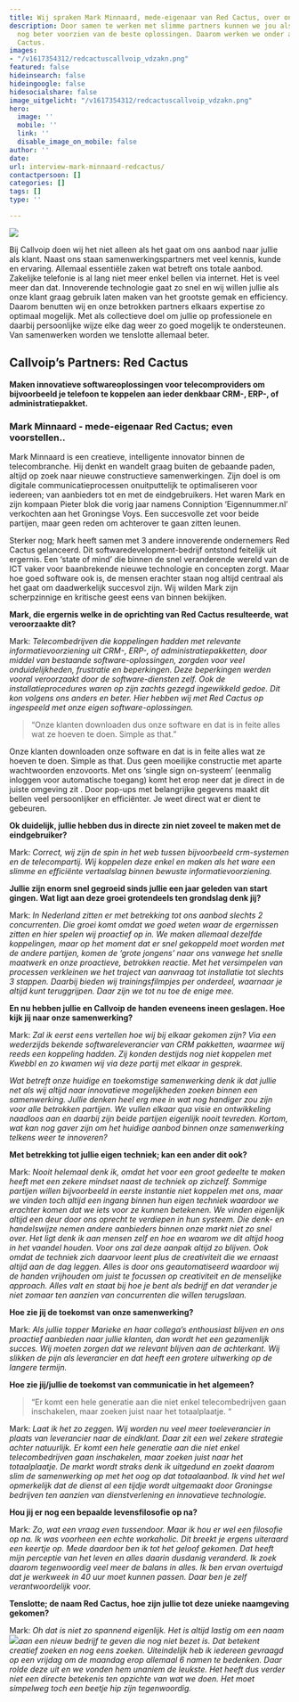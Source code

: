```yaml
---
title: Wij spraken Mark Minnaard, mede-eigenaar van Red Cactus, over onze samenwerking
description: Door samen te werken met slimme partners kunnen we jou als klant met
  nog beter voorzien van de beste oplossingen. Daarom werken we onder andere met Red
  Cactus.
images:
- "/v1617354312/redcactuscallvoip_vdzakn.png"
featured: false
hideinsearch: false
hideingoogle: false
hidesocialshare: false
image_uitgelicht: "/v1617354312/redcactuscallvoip_vdzakn.png"
hero:
  image: ''
  mobile: ''
  link: ''
  disable_image_on_mobile: false
author: ''
date: 
url: interview-mark-minnaard-redcactus/
contactpersoon: []
categories: []
tags: []
type: ''

---
```

![](https://res.cloudinary.com/callvoip/image/upload/v1617354312/redcactuscallvoip_vdzakn.png)

Bij Callvoip doen wij het niet alleen als het gaat om ons aanbod naar jullie als klant. Naast ons staan samenwerkingspartners met veel kennis, kunde en ervaring. Allemaal essentiële zaken wat betreft ons totale aanbod. Zakelijke telefonie is al lang niet meer enkel bellen via internet. Het is veel meer dan dat. Innoverende technologie gaat zo snel en wij willen jullie als onze klant graag gebruik laten maken van het grootste gemak en efficiency. Daarom benutten wij en onze betrokken partners elkaars expertise zo optimaal mogelijk. Met als collectieve doel om jullie op professionele en daarbij persoonlijke wijze elke dag weer zo goed mogelijk te ondersteunen. Van samenwerken worden we tenslotte allemaal beter.

## Callvoip’s Partners: Red Cactus

**Maken innovatieve softwareoplossingen voor telecomproviders om bijvoorbeeld je telefoon te koppelen aan ieder denkbaar CRM-, ERP-, of administratiepakket.**

### Mark Minnaard - mede-eigenaar Red Cactus; even voorstellen..

Mark Minnaard is een creatieve, intelligente innovator binnen de telecombranche. Hij denkt en wandelt graag buiten de gebaande paden, altijd op zoek naar nieuwe constructieve samenwerkingen. Zijn doel is om digitale communicatieprocessen onuitputtelijk te optimaliseren voor iedereen; van aanbieders tot en met de eindgebruikers. Het waren Mark en zijn kompaan Pieter blok die vorig jaar namens Conniption ‘Eigennummer.nl’ verkochten aan het Groningse Voys. Een succesvolle zet voor beide partijen, maar geen reden om achterover te gaan zitten leunen.

Sterker nog; Mark heeft samen met 3 andere innoverende ondernemers Red Cactus gelanceerd. Dit softwaredevelopment-bedrijf ontstond feitelijk uit ergernis. Een ‘state of mind’ die binnen de snel veranderende wereld van de ICT vaker voor baanbrekende nieuwe technologie en concepten zorgt. Maar hoe goed software ook is, de mensen erachter staan nog altijd centraal als het gaat om daadwerkelijk succesvol zijn. Wij wilden Mark zijn scherpzinnige en kritische geest eens van binnen bekijken.

**Mark, die ergernis welke in de oprichting van Red Cactus resulteerde, wat veroorzaakte dit?**

Mark: _Telecombedrijven die koppelingen hadden met relevante informatievoorziening uit CRM-, ERP-, of administratiepakketten, door middel van bestaande software-oplossingen, zorgden voor veel onduidelijkheden, frustratie en beperkingen. Deze beperkingen werden vooral veroorzaakt door de software-diensten zelf. Ook de installatieprocedures waren op zijn zachts gezegd ingewikkeld gedoe. Dit kon volgens ons anders en beter. Hier hebben wij met Red Cactus op ingespeeld met onze eigen software-oplossingen._

> “Onze klanten downloaden dus onze software en dat is in feite alles wat ze hoeven te doen. Simple as that.”

Onze klanten downloaden onze software en dat is in feite alles wat ze hoeven te doen. Simple as that. Dus geen moeilijke constructie met aparte wachtwoorden enzovoorts. Met ons ‘single sign on-systeem’ (eenmalig inloggen voor automatische toegang) komt het erop neer dat je direct in de juiste omgeving zit . Door pop-ups met belangrijke gegevens maakt dit bellen veel persoonlijker en efficiënter. Je weet direct wat er dient te gebeuren.

**Ok duidelijk, jullie hebben dus in directe zin niet zoveel te maken met de eindgebruiker?**

Mark: _Correct, wij zijn de spin in het web tussen bijvoorbeeld crm-systemen en de telecompartij. Wij koppelen deze enkel en maken als het ware een slimme en efficiënte vertaalslag binnen bewuste informatievoorziening._

**Jullie zijn enorm snel gegroeid sinds jullie een jaar geleden van start gingen. Wat ligt aan deze groei grotendeels ten grondslag denk jij?**

Mark: _In Nederland zitten er met betrekking tot ons aanbod slechts 2 concurrenten. Die groei komt omdat we goed weten waar de ergernissen zitten en hier spelen wij proactief op in. We maken allemaal dezelfde koppelingen, maar op het moment dat er snel gekoppeld moet worden met de andere partijen, komen de ‘grote jongens’ naar ons vanwege het snelle maatwerk en onze proactieve, betrokken reactie. Met het versimpelen van processen verkleinen we het traject van aanvraag tot installatie tot slechts 3 stappen. Daarbij bieden wij trainingsfilmpjes per onderdeel, waarnaar je altijd kunt teruggrijpen. Daar zijn we tot nu toe de enige mee._

**En nu hebben jullie en Callvoip de handen eveneens ineen geslagen. Hoe kijk jij naar onze samenwerking?**

Mark: _Zal ik eerst eens vertellen hoe wij bij elkaar gekomen zijn? Via een wederzijds bekende softwareleverancier van CRM pakketten, waarmee wij reeds een koppeling hadden. Zij konden destijds nog niet koppelen met Kwebbl en zo kwamen wij via deze partij met elkaar in gesprek._

_Wat betreft onze huidige en toekomstige samenwerking denk ik dat jullie net als wij altijd naar innovatieve mogelijkheden zoeken binnen een samenwerking. Jullie denken heel erg mee in wat nog handiger zou zijn voor alle betrokken partijen. We vullen elkaar qua visie en ontwikkeling naadloos aan en daarbij zijn beide partijen eigenlijk nooit tevreden. Kortom, wat kan nog gaver zijn om het huidige aanbod binnen onze samenwerking telkens weer te innoveren?_

**Met betrekking tot jullie eigen techniek; kan een ander dit ook?**

Mark: _Nooit helemaal denk ik, omdat het voor een groot gedeelte te maken heeft met een zekere mindset naast de techniek op zichzelf. Sommige partijen willen bijvoorbeeld in eerste instantie niet koppelen met ons, maar we vinden toch altijd een ingang binnen hun eigen techniek waardoor we erachter komen dat we iets voor ze kunnen betekenen. We vinden eigenlijk altijd een deur door ons oprecht te verdiepen in hun systeem. Die denk- en handelswijze nemen andere aanbieders binnen onze markt niet zo snel over. Het ligt denk ik aan mensen zelf en hoe en waarom we dit altijd hoog in het vaandel houden. Voor ons zal deze aanpak altijd zo blijven. Ook omdat de techniek zich daarvoor leent plus de creativiteit die we ernaast altijd aan de dag leggen. Alles is door ons geautomatiseerd waardoor wij de handen vrijhouden om juist te focussen op creativiteit en de menselijke approach. Alles valt en staat bij hoe je bent als bedrijf en dat verander je niet zomaar ten aanzien van concurrenten die willen terugslaan._

**Hoe zie jij de toekomst van onze samenwerking?**

Mark: _Als jullie topper Marieke en haar collega’s enthousiast blijven en ons proactief aanbieden naar jullie klanten, dan wordt het een gezamenlijk succes. Wij moeten zorgen dat we relevant blijven aan de achterkant. Wij slikken de pijn als leverancier en dat heeft een grotere uitwerking op de langere termijn._

**Hoe zie jij/jullie de toekomst van communicatie in het algemeen?**

> “Er komt een hele generatie aan die niet enkel telecombedrijven gaan inschakelen, maar zoeken juist naar het totaalplaatje. “

Mark: _Laat ik het zo zeggen. Wij worden nu veel meer toeleverancier in plaats van leverancier naar de eindklant. Daar zit een wel zekere strategie achter natuurlijk. Er komt een hele generatie aan die niet enkel telecombedrijven gaan inschakelen, maar zoeken juist naar het totaalplaatje. De markt wordt straks denk ik uitgedund en zoekt daarom slim de samenwerking op met het oog op dat totaalaanbod. Ik vind het wel opmerkelijk dat de dienst al een tijdje wordt uitgemaakt door Groningse bedrijven ten aanzien van dienstverlening en innovatieve technologie._

**Hou jij er nog een bepaalde levensfilosofie op na?**

Mark: _Zo, wat een vraag even tussendoor. Maar ik hou er wel een filosofie op na. Ik was voorheen een echte workaholic. Dit breekt je ergens uiteraard een keertje op. Mede daardoor ben ik tot het geloof gekomen. Dat heeft mijn perceptie van het leven en alles daarin dusdanig veranderd. Ik zoek daarom tegenwoordig veel meer de balans in alles. Ik ben ervan overtuigd dat je werkweek in 40 uur moet kunnen passen. Daar ben je zelf verantwoordelijk voor._

**Tenslotte; de naam Red Cactus, hoe zijn jullie tot deze unieke naamgeving gekomen?**

Mark: _Oh dat is niet zo spannend eigenlijk. Het is altijd lastig om een naam ![](https://res.cloudinary.com/callvoip/image/upload/v1617354337/image_12_vlz4m4.png)aan een nieuw bedrijf te geven die nog niet bezet is. Dat betekent creatief zoeken en nog eens zoeken. Uiteindelijk heb ik iedereen gevraagd op een vrijdag om de maandag erop allemaal 6 namen te bedenken. Daar rolde deze uit en we vonden hem unaniem de leukste. Het heeft dus verder niet een directe betekenis ten opzichte van wat we doen. Het moet simpelweg toch een beetje hip zijn tegenwoordig._